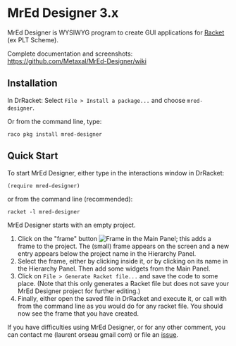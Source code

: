 # MrEd Designer 3.x

MrEd Designer is WYSIWYG program to create GUI applications for [Racket](http://www.racket-lang.org/) (ex PLT Scheme).


Complete documentation and screenshots: https://github.com/Metaxal/MrEd-Designer/wiki

## Installation

In DrRacket: Select `File > Install a package...` and choose `mred-designer`.

Or from the command line, type:
```
raco pkg install mred-designer
```

## Quick Start

To start MrEd Designer, either type in the interactions window in DrRacket:
```
(require mred-designer)
```
or from the command line (recommended):
```
racket -l mred-designer
```

MrEd Designer starts with an empty project.

1. Click on the "frame" button ![Frame](https://raw.githubusercontent.com/Metaxal/MrEd-Designer/master/mred-designer/widgets/frame/icons/24x24.png) in the Main Panel; this adds a frame to the project. The (small) frame appears on the screen and a new entry appears below the project name in the Hierarchy Panel.
2. Select the frame, either by clicking inside it, or by clicking on its name in the Hierarchy Panel.
Then add some widgets from the Main Panel.
3. Click on `File > Generate Racket file...` and save the code to some place. (Note that this only generates a Racket file but does not save your MrEd Designer project for further editing.) 
4. Finally, either open the saved file in DrRacket and execute it, or call with from the command line as you would do for any racket file.
You should now see the frame that you have created.

If you have difficulties using MrEd Designer, or for any other comment, you can contact me (laurent orseau gmail com) or file an [issue](https://github.com/Metaxal/MrEd-Designer/issues).
